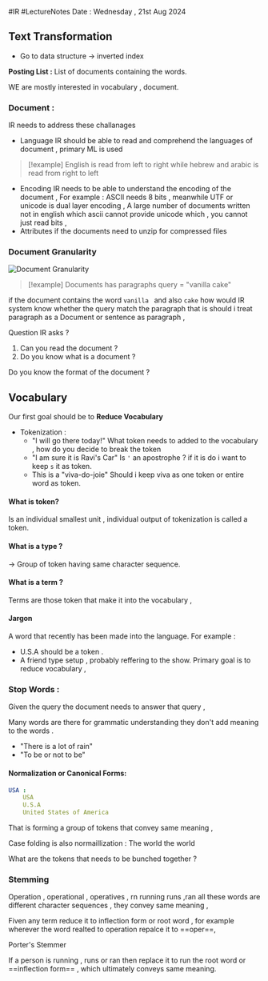 #IR #LectureNotes 
Date : Wednesday , 21st Aug 2024 

## Text Transformation 

- Go to data structure -> inverted index 

**Posting List :** 
List of documents containing the words. 

WE are mostly interested in vocabulary , document. 

### Document : 
IR needs to address these challanages 
- Language 
	IR should be able to read and comprehend the languages of document , 
	primary ML is used
> [!example]
> English is read from left to right 
> while hebrew and arabic is read from right to left 
- Encoding
	IR needs to be able to understand the encoding of the document ,
	For example  : 
	ASCII needs 8 bits , meanwhile UTF or unicode is dual layer encoding ,
	A large number of documents written not in english which ascii cannot provide  unicode which , you cannot just read bits , 
- Attributes
	if the documents  need to unzip  for compressed files 
### Document Granularity
![Document Granularity]()

> [!example] Documents has paragraphs
> 	query = "vanilla cake"

if the document contains the word `vanilla ` and also `cake` how would IR system know whether the query match the paragraph 
that is should i treat paragraph as a Document or sentence as paragraph , 

Question IR asks ? 
1. Can you read the document ?
2. Do you know what is a document ?


Do you know the format of the document ? 

## Vocabulary
Our first goal should be to **Reduce Vocabulary** 
- Tokenization : 
	- "I will go there today!"
	What token needs to added to the vocabulary , how do you decide to break the token 
	- "I am sure it is Ravi's Car" 
		Is `'` an apostrophe ? if it is do i want to keep `s` it as token.
	- This is a "viva-do-joie"
		Should i keep viva as one token or entire word as token.

#### What is token? 
Is an individual smallest unit , individual output of tokenization is called a token.
#### What is a type ?
-> Group of token having same character sequence.
#### What is a term ?
Terms are those token that make it into the vocabulary , 

#### Jargon 
A word that recently has been made into the language.
For example : 
- U.S.A should be a token .
- A friend type setup , probably reffering to the show.
Primary goal is to reduce vocabulary , 

### Stop Words : 
Given the query the document needs to answer that query  , 

Many words are there for  grammatic understanding they don't add meaning to the words .

- "There is a lot of rain"
- "To be or not to be"
#### Normalization or Canonical Forms:
```yaml
USA : 
	USA
	U.S.A
	United States of America
```

That is forming a group of tokens that convey same meaning , 

Case folding is also normaillization : 
The world 
the world 

What are the tokens that needs to be bunched together ? 

### Stemming 
Operation , operational , operatives , rn running runs ,ran all these words are different character sequences , they convey same meaning , 

Fiven any term reduce it to inflection form or root word , 
for example wherever the word realted to operation repalce it to ==oper==,

Porter's Stemmer 

If a person is running , runs or ran then replace it to run the root word or ==inflection form== , which ultimately conveys same meaning. 